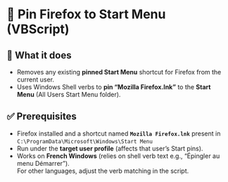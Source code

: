 # 📌 Pin Firefox to Start Menu (VBScript)

## 🔧 What it does
- Removes any existing **pinned Start Menu** shortcut for Firefox from the current user.
- Uses Windows Shell verbs to **pin “Mozilla Firefox.lnk”** to the **Start Menu** (All Users Start Menu folder).

## ✅ Prerequisites
- Firefox installed and a shortcut named **`Mozilla Firefox.lnk`** present in  
  `C:\ProgramData\Microsoft\Windows\Start Menu`
- Run under the **target user profile** (affects that user’s Start pins).
- Works on **French Windows** (relies on shell verb text e.g., “Épingler au menu Démarrer”).  
  For other languages, adjust the verb matching in the script.

